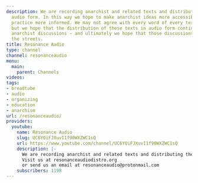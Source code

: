 ```yaml
---
description: We are recording anarchist and related texts and distributing them in
  audio form. In this way we hope to make anarchist ideas more accessible, and anarchist
  practice more informed. We may not agree with every word of every text we record,
  but we hope that the distribution of these texts in audio form continues lively
  anarchist discussions — and ultimately we hope that those discussions lead us into
  the streets.
title: Resonance Audio
type: channel
channel: resonanceaudio
menu:
  main:
    parent: Channels
videos:
tags:
- breadtube
- audio
- organizing
- education
- anarchism
url: /resonanceaudio/
providers:
  youtube:
    name: Resonance Audio
    slug: UC6YOiFJXuvI1f90WXZWC1sQ
    url: https://www.youtube.com/channel/UC6YOiFJXuvI1f90WXZWC1sQ
    description: |-
      We are recording anarchist and related texts and distributing them in audio form. In this way we hope to make anarchist ideas more accessible, and anarchist practice more informed. We may not agree with every word of every text we record, but we hope that the distribution of these texts in audio form continues lively anarchist discussions — and ultimately we hope that those discussions lead us into the streets.
      Visit us at resonanceaudiodistro.org
      or send us an email at resonanceaudio@protonmail.com
    subscribers: 1198
---
```

